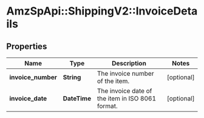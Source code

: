 # AmzSpApi::ShippingV2::InvoiceDetails

## Properties
Name | Type | Description | Notes
------------ | ------------- | ------------- | -------------
**invoice_number** | **String** | The invoice number of the item. | [optional] 
**invoice_date** | **DateTime** | The invoice date of the item in ISO 8061 format. | [optional] 

